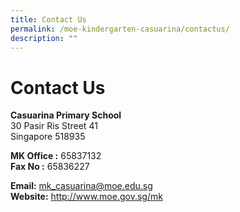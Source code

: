 ```yaml
---
title: Contact Us
permalink: /moe-kindergarten-casuarina/contactus/
description: ""
---
```

Contact Us
==========

**Casuarina Primary School**<br>
30 Pasir Ris Street 41<br>
Singapore 518935<br>

**MK Office :**&nbsp;65837132<br>
**Fax No :**&nbsp;65836227<br>

**Email:** mk_casuarina@moe.edu.sg <br>
**Website:** http://www.moe.gov.sg/mk